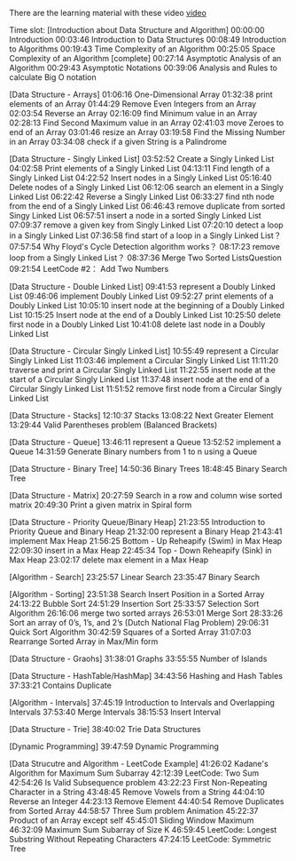 There are the learning material with these video
[video](https://www.youtube.com/watch?v=2ZLl8GAk1X4&t=71453s)

Time slot:
[Introduction about Data Structure and Algorithm]
00:00:00 Introduction
00:03:46 Introduction to Data Structures
00:08:49 Introduction to Algorithms
00:19:43 Time Complexity of an Algorithm
00:25:05 Space Complexity of an Algorithm [complete]
00:27:14 Asymptotic Analysis of an Algorithm
00:29:43 Asymptotic Notations
00:39:06 Analysis and Rules to calculate Big O notation

[Data Structure - Arrays]
01:06:16 One-Dimensional Array
01:32:38 print elements of an Array
01:44:29 Remove Even Integers from an Array
02:03:54 Reverse an Array
02:16:09 find Minimum value in an Array
02:28:13 Find Second Maximum value in an Array
02:41:03 move Zeroes to end of an Array
03:01:46 resize an Array
03:19:58 Find the Missing Number in an Array
03:34:08 check if a given String is a Palindrome

[Data Structure - Singly Linked List]
03:52:52 Create a Singly Linked List
04:02:58 Print elements of a Singly Linked List
04:13:11 Find length of a Singly Linked List
04:22:52 Insert nodes in a Singly Linked List
05:16:40 Delete nodes of a Singly Linked List
06:12:06 search an element in a Singly Linked List
06:22:42 Reverse a Singly Linked List
06:33:27 find nth node from the end of a Singly Linked List
06:46:43 remove duplicate from sorted Singy Linked List
06:57:51 insert a node in a sorted Singly Linked List
07:09:37 remove a given key from Singly Linked List
07:20:10 detect a loop in a Singly Linked List
07:36:58 find start of a loop in a Singly Linked List？
07:57:54 Why Floyd's Cycle Detection algorithm works？
08:17:23 remove loop from a Singly Linked List？
08:37:36 Merge Two Sorted ListsQuestion
09:21:54 LeetCode #2： Add Two Numbers

[Data Structure - Double Linked List]
09:41:53 represent a Doubly Linked List
09:46:06 implement Doubly Linked List
09:52:27 print elements of a Doubly Linked List
10:05:10 insert node at the beginning of a Doubly Linked List
10:15:25 Insert node at the end of a Doubly Linked List
10:25:50 delete first node in a Doubly Linked List
10:41:08 delete last node in a Doubly Linked List

[Data Structure - Circular Singly Linked List]
10:55:49 represent a Circular Singly Linked List
11:03:46 implement a Circular Singly Linked List
11:11:20 traverse and print a Circular Singly Linked List
11:22:55 insert node at the start of a Circular Singly Linked List
11:37:48 insert node at the end of a Circular Singly Linked List
11:51:52 remove first node from a Circular Singly Linked List

[Data Structure - Stacks]
12:10:37 Stacks
13:08:22 Next Greater Element
13:29:44 Valid Parentheses problem (Balanced Brackets)

[Data Structure - Queue]
13:46:11 represent a Queue
13:52:52 implement a Queue
14:31:59 Generate Binary numbers from 1 to n using a Queue

[Data Structure - Binary Tree]
14:50:36 Binary Trees
18:48:45 Binary Search Tree

[Data Structure - Matrix]
20:27:59 Search in a row and column wise sorted matrix
20:49:30 Print a given matrix in Spiral form

[Data Structure - Priority Queue/Binary Heap]
21:23:55 Introduction to Priority Queue and Binary Heap
21:32:00 represent a Binary Heap
21:43:41 implement Max Heap
21:56:25 Bottom - Up Reheapify (Swim) in Max Heap
22:09:30 insert in a Max Heap
22:45:34 Top - Down Reheapify (Sink) in Max Heap
23:02:17 delete max element in a Max Heap

[Algorithm - Search]
23:25:57 Linear Search
23:35:47 Binary Search

[Algorithm - Sorting]
23:51:38 Search Insert Position in a Sorted Array
24:13:22 Bubble Sort
24:51:29 Insertion Sort
25:33:57 Selection Sort Algorithm
26:16:06 merge two sorted arrays
26:53:01 Merge Sort
28:33:26 Sort an array of 0’s, 1’s, and 2’s (Dutch National Flag Problem) 
29:06:31 Quick Sort Algorithm
30:42:59 Squares of a Sorted Array
31:07:03 Rearrange Sorted Array in Max/Min form

[Data Structure - Graohs]
31:38:01 Graphs
33:55:55 Number of Islands

[Data Structure - HashTable/HashMap]
34:43:56 Hashing and Hash Tables
37:33:21 Contains Duplicate

[Algorithm - Intervals]
37:45:19 Introduction to Intervals and Overlapping Intervals
37:53:40 Merge Intervals
38:15:53 Insert Interval

[Data Structure - Trie]
38:40:02 Trie Data Structures

[Dynamic Programming]
39:47:59 Dynamic Programming

[Data Strucutre and Algorithm - LeetCode Example]
41:26:02 Kadane's Algorithm for Maximum Sum Subarray
42:12:39 LeetCode: Two Sum
42:54:26 Is Valid Subsequence problem
43:22:23 First Non-Repeating Character in a String
43:48:45 Remove Vowels from a String
44:04:10 Reverse an Integer
44:23:13 Remove Element
44:40:54 Remove Duplicates from Sorted Array
44:58:57 Three Sum problem Animation
45:22:37 Product of an Array except self
45:45:01 Sliding Window Maximum
46:32:09 Maximum Sum Subarray of Size K
46:59:45 LeetCode: Longest Substring Without Repeating Characters
47:24:15 LeetCode: Symmetric Tree
